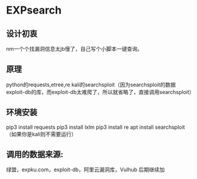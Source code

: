 # EXPsearch
## 设计初衷
nm一个个找漏洞信息太jb慢了，自己写个小脚本一键查询。
## 原理
python的requests,etree,re
kali的searchsploit（因为searchsploit的数据exploit-db的库，而exploit-db太难爬了，所以就省略了，直接调用searchsploit）
## 环境安装
pip3 install requests
pip3 install lxlm
pip3 install re
apt install searchsploit（如果你是kali则不需要运行）
## 调用的数据来源:
绿盟，expku.com，exploit-db，阿里云漏洞库，Vulhub
后期继续加
